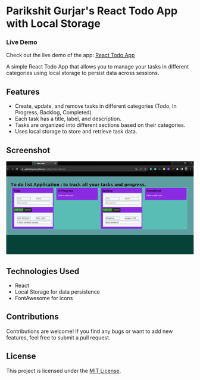 # Parikshit Gurjar's React Todo App with Local Storage

### Live Demo

Check out the live demo of the app: [React Todo App](https://parikshitgurjar.github.io/myReactTodo_iNeuron/)

A simple React Todo App that allows you to manage your tasks in different categories using local storage to persist data across sessions.

## Features

- Create, update, and remove tasks in different categories (Todo, In Progress, Backlog, Completed).
- Each task has a title, label, and description.
- Tasks are organized into different sections based on their categories.
- Uses local storage to store and retrieve task data.

## Screenshot
![Project Demo](https://github.com/parikshitgurjar/myReactTodo_iNeuron/raw/master/src/images/Project_demo.png)


## Technologies Used

- React
- Local Storage for data persistence
- FontAwesome for icons

## Contributions

Contributions are welcome! If you find any bugs or want to add new features, feel free to submit a pull request.

## License

This project is licensed under the [MIT License](LICENSE).
